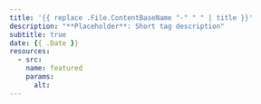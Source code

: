 ```yaml
---
title: '{{ replace .File.ContentBaseName "-" " " | title }}'
description: "**Placeholder**: Short tag description"
subtitle: true
date: {{ .Date }}
resources:
  - src:
    name: featured
    params:
      alt:
---
```


